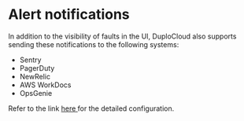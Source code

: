 # Alert notifications

In addition to the visibility of faults in the UI, DuploCloud also supports sending these notifications to the following systems:&#x20;

* Sentry
* PagerDuty
* NewRelic
* AWS WorkDocs
* OpsGenie

Refer to the link [here ](../../../overview/use-cases/faults-and-alarms/alerting-and-notifications.md)for the detailed configuration.
